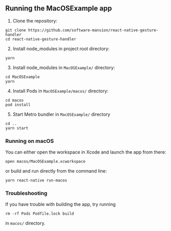 ## Running the MacOSExample app

1. Clone the repository:

```
git clone https://github.com/software-mansion/react-native-gesture-handler
cd react-native-gesture-handler
```

2. Install node_modules in project root directory:

```
yarn
```

3. Install node_modules in `MacOSExample/` directory:

```
cd MacOSExample
yarn
```

4. Install Pods in `MacOSExample/macos/` directory:

```
cd macos
pod install
```

5. Start Metro bundler in `MacOSExample/` directory

```
cd ..
yarn start
```

### Running on macOS

You can either open the workspace in Xcode and launch the app from there:

```
open macos/MacOSExample.xcworkspace
```

or build and run directly from the command line:

```
yarn react-native run-macos
```

### Troubleshooting

If you have trouble with building the app, try running

```
rm -rf Pods Podfile.lock build
```

in `macos/` directory.